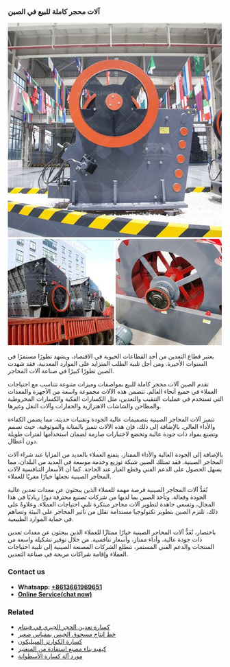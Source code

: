 <h3>آلات محجر كاملة للبيع في الصين</h3><img src='1701746223.jpg' alt=''><p>يعتبر قطاع التعدين من أحد القطاعات الحيوية في الاقتصاد، ويشهد تطورًا مستمرًا في السنوات الأخيرة. ومن أجل تلبية الطلب المتزايد على الموارد المعدنية، فقد شهدت الصين تطورًا كبيرًا في صناعة آلات المحاجر.</p><p>تقدم الصين آلات محجر كاملة للبيع بمواصفات وميزات متنوعة تتناسب مع احتياجات العملاء في جميع أنحاء العالم. تتضمن هذه الآلات مجموعة واسعة من الأجهزة والمعدات التي تستخدم في عمليات التنقيب والتعدين، مثل الكسارات الفكية والكسارات المخروطية والمطاحن والشاشات الاهتزازية والحفارات وآلات النقل وغيرها.</p><p>تتميز آلات المحاجر الصينية بتصميمات عالية الجودة وتقنيات حديثة، مما يضمن الكفاءة والأداء العالي. بالإضافة إلى ذلك، فإن هذه الآلات تتميز بالمتانة والموثوقية، حيث تصمم وتصنع بمواد ذات جودة عالية وتخضع لاختبارات صارمة لضمان استخدامها لفترات طويلة دون أعطال.</p><p>بالإضافة إلى الجودة العالية والأداء الممتاز، يتمتع العملاء بالعديد من المزايا عند شراء آلات المحاجر الصينية. فقد تمتلك الصين شبكة توزيع وخدمة موسعة في العديد من البلدان، مما يسهل الحصول على الدعم الفني وقطع الغيار عند الحاجة. كما أن الأسعار التنافسية لآلات المحاجر الصينية تجعلها خيارًا مغريًا للعملاء.</p><p>تُعَدُّ آلات المحاجر الصينية فرصة مهمة للعملاء الذين يبحثون عن معدات تعدين عالية الجودة وفعالة. وتأخذ الصين بما لديها من شركات تصنيع محترفة دورًا رياديًا في هذا المجال، وتسعى جاهدة لتطوير آلات محاجر مبتكرة تلبي احتياجات العملاء. وعلاوةً على ذلك، تلتزم الصين بتطوير تكنولوجيا مستدامة تقلل من تأثير المحاجر على البيئة وتساهم في حماية الموارد الطبيعية.</p><p>باختصار، تُعَدُّ آلات المحاجر الصينية خيارًا ممتازًا للعملاء الذين يبحثون عن معدات تعدين ذات جودة عالية، وأداء ممتاز، وأسعار تنافسية. من خلال توفير تشكيلة واسعة من المنتجات والدعم الفني المستمر، تتطلع الشركات المصنعة الصينية إلى تلبية احتياجات العملاء وإقامة شراكات مربحة في صناعة التعدين.</p><h3>Contact us</h3><ul><li><strong>Whatsapp:&nbsp;<a href="https://wa.me/8613661969651">+8613661969651</a></strong></li><li><a href="https://swt.shibang-china.com/?git&amp;zhl&amp;آلات محجر كاملة للبيع في الصين"><strong>Online Service(chat now)</strong></a></li></ul><h3>Related</h3><ul><li><a href='كسارة تعدين الحجر الجيري في فيتنام.md'>كسارة تعدين الحجر الجيري في فيتنام</a></li><li><a href='خط إنتاج مسحوق الجبس بمقياس صغير.md'>خط إنتاج مسحوق الجبس بمقياس صغير</a></li><li><a href='كسارة الكوارتز السيليكون.md'>كسارة الكوارتز السيليكون</a></li><li><a href='كيفية بناء مصنع استفادة من المنغنيز.md'>كيفية بناء مصنع استفادة من المنغنيز</a></li><li><a href='مورد آلة كسارة الأسطوانة.md'>مورد آلة كسارة الأسطوانة</a></li></ul>